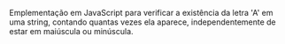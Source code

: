 Emplementação em JavaScript para verificar a existência da letra 'A' em uma string, contando quantas vezes ela aparece, independentemente de estar em maiúscula ou minúscula.
